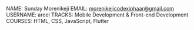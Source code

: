 NAME: Sunday Morenikeji
EMAIL: morenikejicodexiphaar@gmail.com
USERNAME: areel
TRACKS: Mobile Development & Front-end Development
COURSES: HTML, CSS, JavaScript, Flutter
